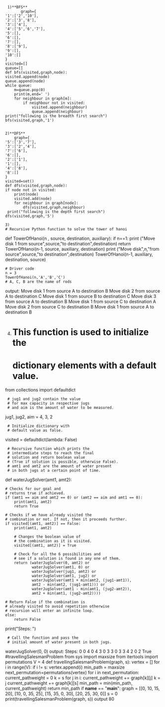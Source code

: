      1)**BFS**
           graph={
    '1':['2','10'],
    '2':['3','8'],
    '3':['4'],
    '4':['5','6','7'],
    '5':[],
    '6':[],
    '7':[], 
    '8':['9'], 
    '9':[],
    '10':[]    
    }
    visited=[]
    queue=[]
    def bfs(visited,graph,node):
    visited.append(node)
    queue.append(node)
    while queue:
        m=queue.pop(0)
        print(m,end=' ')
        for neighbour in graph[m]:
            if neighbour not in visited:
                visited.append(neighbour)
                queue.append(neighbour)
    print("following is the breadth first search")
    bfs(visited,graph,'1')
         
         
    2)**DFS**       
        graph={
    '5':['3','7'],
    '3':['2','4'],
    '7':['6'],
    '6':[],
    '2':['1'],
    '1':[],
    '4':['8'], 
    '8':[]    
    }
    visited=set()
    def dfs(visited,graph,node):
    if node not in visited:
        print(node)
        visited.add(node)
        for neighbour in graph[node]:
            dfs(visited,graph,neighbour)
     print("following is the depth first search")
    dfs(visited,graph,'5')
    
    3)
    # Recursive Python function to solve the tower of hanoi
def TowerOfHanoi(n , source, destination, auxiliary):
    if n==1:
        print ("Move disk 1 from source",source,"to destination",destination)
        return
    TowerOfHanoi(n-1, source, auxiliary, destination)
    print ("Move disk",n,"from source",source,"to destination",destination)
    TowerOfHanoi(n-1, auxiliary, destination, source)
         
    # Driver code
    n = 3
    TowerOfHanoi(n,'A','B','C')
    # A, C, B are the name of rods
 output:
 Move disk 1 from source A to destination B
Move disk 2 from source A to destination C
Move disk 1 from source B to destination C
Move disk 3 from source A to destination B
Move disk 1 from source C to destination A
Move disk 2 from source C to destination B
Move disk 1 from source A to destination B

4)
     # This function is used to initialize the 
     # dictionary elements with a default value.
from collections import defaultdict
  
     # jug1 and jug2 contain the value 
     # for max capacity in respective jugs 
     # and aim is the amount of water to be measured. 
jug1, jug2, aim = 4, 3, 2
  
     # Initialize dictionary with 
     # default value as false.
visited = defaultdict(lambda: False)
  
     # Recursive function which prints the 
     # intermediate steps to reach the final 
     # solution and return boolean value 
     # (True if solution is possible, otherwise False).
     # amt1 and amt2 are the amount of water present 
     # in both jugs at a certain point of time.
def waterJugSolver(amt1, amt2): 
  
    # Checks for our goal and 
    # returns true if achieved.
    if (amt1 == aim and amt2 == 0) or (amt2 == aim and amt1 == 0):
        print(amt1, amt2)
        return True
      
    # Checks if we have already visited the
    # combination or not. If not, then it proceeds further.
    if visited[(amt1, amt2)] == False:
        print(amt1, amt2)
      
        # Changes the boolean value of
        # the combination as it is visited. 
        visited[(amt1, amt2)] = True
      
        # Check for all the 6 possibilities and 
        # see if a solution is found in any one of them.
        return (waterJugSolver(0, amt2) or
                waterJugSolver(amt1, 0) or
                waterJugSolver(jug1, amt2) or
                waterJugSolver(amt1, jug2) or
                waterJugSolver(amt1 + min(amt2, (jug1-amt1)),
                amt2 - min(amt2, (jug1-amt1))) or
                waterJugSolver(amt1 - min(amt1, (jug2-amt2)),
                amt2 + min(amt1, (jug2-amt2))))
      
    # Return False if the combination is 
    # already visited to avoid repetition otherwise
    # recursion will enter an infinite loop.
    else:
        return False
  
print("Steps: ")
  
     # Call the function and pass the
     # initial amount of water present in both jugs.
waterJugSolver(0, 0)
output:
Steps: 
0 0
4 0
4 3
0 3
3 0
3 3
4 2
0 2
True
#travellingSalesmanProblem
from sys import maxsize
from itertools import permutations
V = 4
def travellingSalesmanProblem(graph, s):
    vertex = []
    for i in range(V):
        if i != s:
            vertex.append(i)
    min_path = maxsize
    next_permutation=permutations(vertex)
    for i in next_permutation:
        current_pathweight = 0
        k = s
        for j in i:
            current_pathweight += graph[k][j]
            k = j
        current_pathweight += graph[k][s]
        min_path = min(min_path, current_pathweight)
    return min_path
if __name__ == "__main__":
    graph = [[0, 10, 15, 20], [10, 0, 35, 25],
            [15, 35, 0, 30], [20, 25, 30, 0]]
    s = 0
    print(travellingSalesmanProblem(graph, s))
    output
    80
